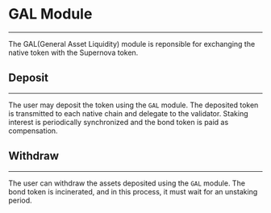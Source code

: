 # GAL Module

---
The GAL(General Asset Liquidity) module is reponsible for exchanging the native token with the Supernova token.

## Deposit

---
The user may deposit the token using the `GAL` module.
The deposited token is transmitted to each native chain and delegate to the validator.
Staking interest is periodically synchronized and the bond token is paid as compensation.

## Withdraw

---
The user can withdraw the assets deposited using the `GAL` module. 
The bond token is incinerated, and in this process, it must wait for an unstaking period.
